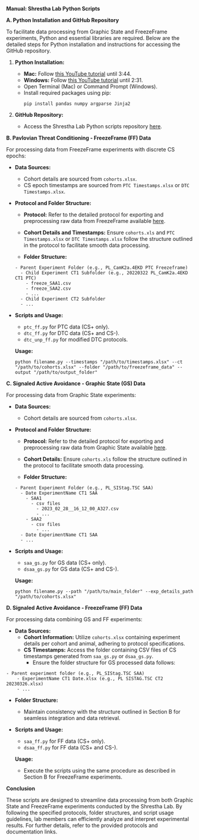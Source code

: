 **Manual: Shrestha Lab Python Scripts**

**A. Python Installation and GitHub Repository**

To facilitate data processing from Graphic State and FreezeFrame experiments, Python and essential libraries are required. Below are the detailed steps for Python installation and instructions for accessing the GitHub repository.

1. **Python Installation:**
   - **Mac:** Follow [this YouTube tutorial](https://youtu.be/nhv82tvFfkM) until 3:44.
   - **Windows:** Follow [this YouTube tutorial](https://youtu.be/ERcsRnUQ64s) until 2:31.
   - Open Terminal (Mac) or Command Prompt (Windows).
   - Install required packages using pip:
     ```
     pip install pandas numpy argparse Jinja2
     ```

2. **GitHub Repository:**
   - Access the Shrestha Lab Python scripts repository [here](https://github.com/harshil-sanghvi/Shrestha-Lab).

**B. Pavlovian Threat Conditioning - FreezeFrame (FF) Data**

For processing data from FreezeFrame experiments with discrete CS epochs:

- **Data Sources:**
  - Cohort details are sourced from `cohorts.xlsx`.
  - CS epoch timestamps are sourced from `PTC Timestamps.xlsx` or `DTC Timestamps.xlsx`.

- **Protocol and Folder Structure:**

	-   **Protocol:**  Refer to the detailed protocol for exporting and preprocessing raw data from FreezeFrame available  [here](https://docs.google.com/document/d/1-GL7XAA1Yo-S_kxhXourc54XA5-0dqa0jA3sxfy8ZHM/edit#heading=h.r7fsm9fq7bbj).
	-   **Cohort Details and Timestamps:**  Ensure  `cohorts.xls`  and   `PTC Timestamps.xlsx`  or  `DTC Timestamps.xlsx` follow the structure outlined in the protocol to facilitate smooth data processing.

	- **Folder Structure:**
  ```
  - Parent Experiment Folder (e.g., PL_CamK2a.4EKD PTC Freezeframe)
    - Child Experiment CT1 Subfolder (e.g., 20220322 PL_CamK2a.4EKD CT1 PTC)
      - freeze_SAA1.csv
      - freeze_SAA2.csv
      - ...
    - Child Experiment CT2 Subfolder
    - ...
  ```

- **Scripts and Usage:**
  - `ptc_ff.py` for PTC data (CS+ only).
  - `dtc_ff.py` for DTC data (CS+ and CS-).
  - `dtc_unp_ff.py` for modified DTC protocols.

  **Usage:**
  ```
  python filename.py --timestamps "/path/to/timestamps.xlsx" --ct "/path/to/cohorts.xlsx" --folder "/path/to/freezeframe_data" --output "/path/to/output_folder"
  ```

**C. Signaled Active Avoidance - Graphic State (GS) Data**

For processing data from Graphic State experiments:

- **Data Sources:**
  - Cohort details are sourced from `cohorts.xlsx`.

- **Protocol and Folder Structure:**
	-   **Protocol:**  Refer to the detailed protocol for exporting and preprocessing raw data from Graphic State available  [here](https://docs.google.com/document/d/17RiWy8IkbLBCMEBfHGFb2WbEahipzEGvwAm_slDDRR0/edit#heading=h.ra1nhlil3bl7).
	-   **Cohort Details:**  Ensure  `cohorts.xls`  follow the structure outlined in the protocol to facilitate smooth data processing.

	- **Folder Structure:**
  ```
  - Parent Experiment Folder (e.g., PL_SIStag.TSC SAA)
    - Date ExperimentName CT1 SAA
      - SAA1
        - csv files
          - 2023_02_28__16_12_00_A327.csv
          - ...
      - SAA2
        - csv files
          - ...
    - Date ExperimentName CT1 SAA
    - ...
  ```

- **Scripts and Usage:**
  - `saa_gs.py` for GS data (CS+ only).
  - `dsaa_gs.py` for GS data (CS+ and CS-).

  **Usage:**
  ```
  python filename.py --path "/path/to/main_folder" --exp_details_path "/path/to/cohorts.xlsx"
  ```

**D. Signaled Active Avoidance - FreezeFrame (FF) Data**

For processing data combining GS and FF experiments:

- **Data Sources:**
  - **Cohort Information:** Utilize `cohorts.xlsx` containing experiment details per cohort and animal, adhering to protocol specifications.
  - **CS Timestamps:** Access the folder containing CSV files of CS timestamps generated from `saa_gs.py` or `dsaa_gs.py`.
	  - Ensure the folder structure for GS processed data follows:

```
- Parent experiment folder (e.g., PL_SIStag.TSC SAA)
    - ExperimentName CT1 Date.xlsx (e.g., PL SISTAG.TSC CT2 20230326.xlsx)
    - ...
 ```

- **Folder Structure:**
  - Maintain consistency with the structure outlined in Section B for seamless integration and data retrieval.

- **Scripts and Usage:**
  - `saa_ff.py` for FF data (CS+ only).
  - `dsaa_ff.py` for FF data (CS+ and CS-).

  **Usage:**
   - Execute the scripts using the same procedure as described in Section B for FreezeFrame experiments.


**Conclusion**

These scripts are designed to streamline data processing from both Graphic State and FreezeFrame experiments conducted by the Shrestha Lab. By following the specified protocols, folder structures, and script usage guidelines, lab members can efficiently analyze and interpret experimental results. For further details, refer to the provided protocols and documentation links.
